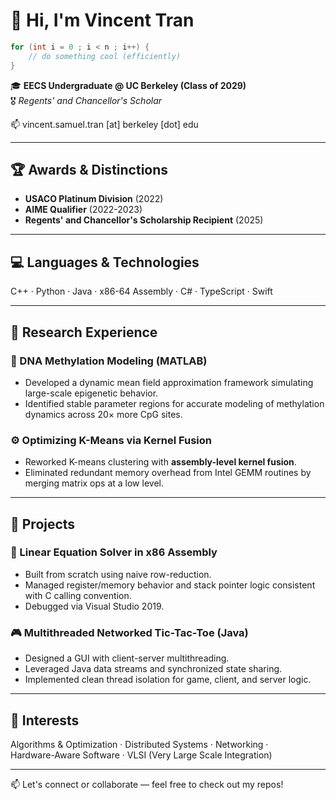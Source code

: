 # 👋 Hi, I'm Vincent Tran

```c++
for (int i = 0 ; i < n ; i++) {
    // do something cool (efficiently)
}
```

🎓 **EECS Undergraduate @ UC Berkeley (Class of 2029)**  
🎖 *Regents' and Chancellor's Scholar*

📫 vincent.samuel.tran [at] berkeley [dot] edu

---

## 🏆 Awards & Distinctions

- **USACO Platinum Division** (2022)
- **AIME Qualifier** (2022-2023)
- **Regents' and Chancellor's Scholarship Recipient** (2025)

---

## 💻 Languages & Technologies

C++ · Python · Java · x86-64 Assembly · C# · TypeScript · Swift

---

## 🔬 Research Experience

### 🧬 DNA Methylation Modeling (MATLAB)
- Developed a dynamic mean field approximation framework simulating large-scale epigenetic behavior.
- Identified stable parameter regions for accurate modeling of methylation dynamics across 20× more CpG sites.

### ⚙️ Optimizing K-Means via Kernel Fusion
- Reworked K-means clustering with **assembly-level kernel fusion**.
- Eliminated redundant memory overhead from Intel GEMM routines by merging matrix ops at a low level.

---

## 🧪 Projects

### 🧮 Linear Equation Solver in x86 Assembly
- Built from scratch using naive row-reduction.
- Managed register/memory behavior and stack pointer logic consistent with C calling convention.
- Debugged via Visual Studio 2019.

### 🎮 Multithreaded Networked Tic-Tac-Toe (Java)
- Designed a GUI with client-server multithreading.
- Leveraged Java data streams and synchronized state sharing.
- Implemented clean thread isolation for game, client, and server logic.

---

## 🚀 Interests

Algorithms & Optimization · Distributed Systems · Networking ·  
Hardware-Aware Software · VLSI (Very Large Scale Integration)

---

📫 Let's connect or collaborate — feel free to check out my repos!

<!---
Resetz/Resetz is a ✨ special ✨ repository because its `README.md` (this file) appears on your GitHub profile.
You can click the Preview link to take a look at your changes.
--->
